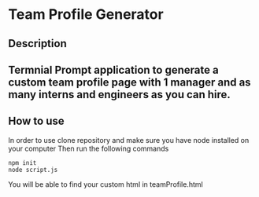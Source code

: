 # Team Profile Generator
## Description
Termnial Prompt application to generate a custom team profile page with 1 manager and as many interns and engineers as you can hire.
---
## How to use
In order to use clone repository and make sure you have node installed on your computer
Then run the following commands
```
npm init
node script.js
```
You will be able to find your custom html in teamProfile.html

